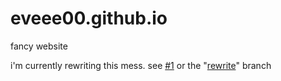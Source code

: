 # eveee00.github.io
fancy website

i'm currently rewriting this mess. see [#1](https://github.com/eveee00/eveee00.github.io/pull/1) or the "[rewrite](https://github.com/eveee00/eveee00.github.io/tree/rewrite)" branch

